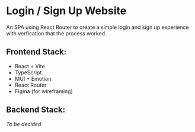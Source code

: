 # Login / Sign Up Website

An SPA using React Router to create a simple login and sign up experience with verfication that the
process worked.

## Frontend Stack:
- React + Vite
- TypeScript
- MUI + Emotion
- React Router
- Figma (for wireframing)

## Backend Stack:
*To be decided*
